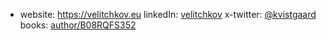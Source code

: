 - website: https://velitchkov.eu
  linkedIn: [velitchkov](https://www.linkedin.com/in/velitchkov)
  x-twitter:  [@kvistgaard](https://twitter.com/kvistgaard)
  books:  [author/B08RQFS352](https://www.amazon.com/stores/author/B08RQFS352)